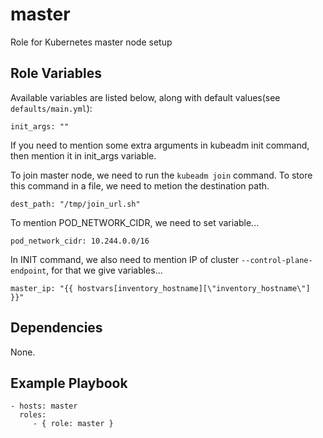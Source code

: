 master
=========

Role for Kubernetes master node setup

Role Variables
--------------

Available variables are listed below, along with default values(see `defaults/main.yml`): 

    init_args: ""

If you need to mention some extra arguments in kubeadm init command, then mention it in init_args variable. 

To join master node, we need to run the `kubeadm join` command. To store this command in a file, we need to metion the destination path.

    dest_path: "/tmp/join_url.sh"

To mention POD_NETWORK_CIDR, we need to set variable...

    pod_network_cidr: 10.244.0.0/16

In INIT command, we also need to mention IP of cluster `--control-plane-endpoint`, for that we give variables...

    master_ip: "{{ hostvars[inventory_hostname][\"inventory_hostname\"] }}"


Dependencies
------------

None.

Example Playbook
----------------

    - hosts: master
      roles:
         - { role: master }

